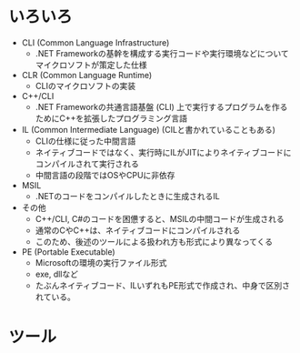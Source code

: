 # いろいろ
- CLI (Common Language Infrastructure)
  - .NET Frameworkの基幹を構成する実行コードや実行環境などについてマイクロソフトが策定した仕様
- CLR (Common Language Runtime)
  - CLIのマイクロソフトの実装
- C++/CLI
  - .NET Frameworkの共通言語基盤 (CLI) 上で実行するプログラムを作るためにC++を拡張したプログラミング言語
- IL (Common Intermediate Language) (CILと書かれていることもある)
  - CLIの仕様に従った中間言語
  - ネイティブコードではなく、実行時にILがJITによりネイティブコードにコンパイルされて実行される
  - 中間言語の段階ではOSやCPUに非依存
- MSIL
  - .NETのコードをコンパイルしたときに生成されるIL
- その他
  - C++/CLI, C#のコードを困憊すると、MSILの中間コードが生成される
  - 通常のCやC++は、ネイティブコードにコンパイルされる
  - このため、後述のツールによる扱われ方も形式により異なってくる
- PE (Portable Executable)
  - Microsoftの環境の実行ファイル形式
  - exe, dllなど
  - たぶんネイティブコード、ILいずれもPE形式で作成され、中身で区別されている。

# ツール


